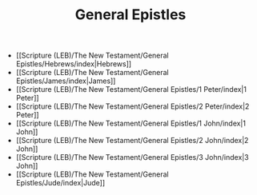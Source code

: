 ﻿---
title: General Epistles
description: 
permalink: 
aliases:
  - General Epistles
tags: 
draft: 
date:
---

* [[Scripture (LEB)/The New Testament/General Epistles/Hebrews/index|Hebrews]]
* [[Scripture (LEB)/The New Testament/General Epistles/James/index|James]]
* [[Scripture (LEB)/The New Testament/General Epistles/1 Peter/index|1 Peter]]
* [[Scripture (LEB)/The New Testament/General Epistles/2 Peter/index|2 Peter]]
* [[Scripture (LEB)/The New Testament/General Epistles/1 John/index|1 John]]
* [[Scripture (LEB)/The New Testament/General Epistles/2 John/index|2 John]]
* [[Scripture (LEB)/The New Testament/General Epistles/3 John/index|3 John]]
* [[Scripture (LEB)/The New Testament/General Epistles/Jude/index|Jude]]




